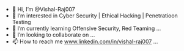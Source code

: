 - 👋 Hi, I’m @Vishal-Raj007
- 👀 I’m interested in Cyber Security | Ethical Hacking | Penetratioon Testing 
- 🌱 I’m currently learning Offensive Security, Red Teaming ...
- 💞️ I’m looking to collaborate on ...
- 📫 How to reach me www.linkedin.com/in/vishal-raj007 ...

<!---
Vishal-Raj007/Vishal-Raj007 is a ✨ special ✨ repository because its `README.md` (this file) appears on your GitHub profile.
You can click the Preview link to take a look at your changes.
--->
